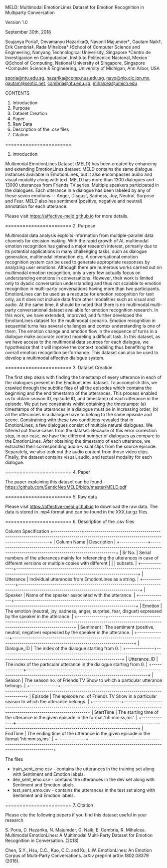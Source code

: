            

MELD: Multimodal EmotionLines Dataset for Emotion Recognition in Multiparty Conversation
                         			                               
Version 1.0

September 30th, 2018
                                
Soujanya Poria‡, Devamanyu HazarikaΦ, Navonil Majumder†, Gautam Naik‡, Erik Cambria‡, Rada Mihalcea*
‡School of Computer Science and Engineering, Nanyang Technological Univerisity, Singapore
†Centro de Investigacion en Computacion, Instituto Politecnico Nacional, Mexico ´
ΦSchool of Computing, National University of Singapore, Singapore
*Computer Science & Engineering, University of Michigan, Ann Arbor, USA

sporia@ntu.edu.sg, hazarika@comp.nus.edu.sg, navo@nlp.cic.ipn.mx,
gautam@sentic.net, cambria@ntu.edu.sg, mihalcea@umich.edu
									

CONTENTS
1. Introduction
2. Purpose
3. Dataset Creation
4. Paper
5. Raw Data
6. Description of the .csv files
7. Citation


=======================
1. Introduction

Multimodal EmotionLines Dataset (MELD) has been created by enhancing and extending EmotionLines dataset. MELD contains the same dialogue instances available in EmotionLines, but it also encompasses audio and visual modality along with text. MELD has more than 1300 dialogues and 13000 utterances from Friends TV series. Multiple speakers participated in the dialogues. Each utterance in a dialogue has been labeled by any of these seven emotions -- Anger, Disgust, Sadness, Joy, Neutral, Surprise and Fear. MELD also has sentiment (positive, negative and neutral) annotation for each utterance.

Please visit https://affective-meld.github.io for more details.

=======================
2. Purpose

Multimodal data analysis exploits information from multiple-parallel data channels for decision making. With the rapid growth of AI, multimodal emotion recognition has gained a major research interest, primarily due to its potential applications in many challenging tasks, such as dialogue generation, multimodal interaction etc. A conversational emotion recognition system can be used to generate appropriate responses by analyzing user emotions. Although there are numerous works carried out on multimodal emotion recognition, only a very few actually focus on understanding emotions in conversations. However, their work is limited only to dyadic conversation understanding and thus not scalable to emotion recognition in multi-party conversations having more than two participants. EmotionLines can be used as a resource for emotion recognition for text only, as it does not include data from other modalities such as visual and audio. At the same time, it should be noted that there is no multimodal multi-party conversational dataset available for emotion recognition research. In this work, we have extended, improved, and further developed the EmotionLines dataset for the multimodal scenario. Emotion recognition in sequential turns has several challenges and contex understanding is one of them. The emotion change and emotion flow in the sequence of turns in a dialogue make accurate context modeling a difficult task. In this dataset, as we have access to the multimodal data sources for each dialogue, we hypothesize that it will improve the context modeling thus benefiting the overall emotion recognition performance.  This dataset can also be used to develop a multimodal affective dialogue system. 

=======================
3. Dataset Creation

The first step deals with finding the timestamp of every utterance in each of the dialogues present in the EmotionLines dataset. To accomplish this, we crawled through the subtitle files of all the episodes which contains the beginning and the end timestamp of the utterances. This process enabled us to obtain season ID, episode ID, and timestamp of each utterance in the episode. We put two constraints whilst obtaining the timestamps: (a) timestamps of the utterances in a dialogue must be in increasing order, (b) all the utterances in a dialogue have to belong to the same episode and scene.
Constraining with these two conditions revealed that in EmotionLines, a few dialogues consist of multiple natural dialogues. We filtered out those cases from the dataset. Because of this error correction step, in our case, we have the different number of dialogues as compare to the EmotionLines. After obtaining the timestamp of each utterance, we extracted their corresponding audio-visual clips from the source episode. Separately, we also took out the audio content from those video clips. Finally, the dataset contains visual, audio, and textual modality for each dialogue.

=======================
4. Paper

The paper explaining this dataset can be found - https://github.com/SenticNet/MELD/blob/master/MELD.pdf

=======================
5. Raw data

Please visit https://affective-meld.github.io to download the raw data. The data is stored in .mp4 format and can be found in the XXX.tar.gz files.

=======================
6. Description of the .csv files

Column Specification
+--------------+------------------------------------------------------------------------------------------------------------------------------------------+
| Column Name  | Description                                                                                                                              |
+--------------+------------------------------------------------------------------------------------------------------------------------------------------+
| Sr No.       | Serial numbers of the utterances mainly for referencing the utterances in case of different versions or multiple copies with different   |
|              | subsets.                                                                                                                                 |
+--------------+------------------------------------------------------------------------------------------------------------------------------------------+
| Utterance    | Individual utterances from EmotionLines as a string.                                                                                     |
+--------------+------------------------------------------------------------------------------------------------------------------------------------------+
| Speaker      | Name of the speaker associated with the utterance.                                                                                       |
+--------------+------------------------------------------------------------------------------------------------------------------------------------------+
| Emotion      | The emotion (neutral, joy, sadness, anger, surprise, fear, disgust) expressed by the speaker in the utterance.                           |
+--------------+------------------------------------------------------------------------------------------------------------------------------------------+
| Sentiment    | The sentiment (positive, neutral, negative) expressed by the speaker in the utterance.                                                   |
+--------------+------------------------------------------------------------------------------------------------------------------------------------------+
| Dialogue_ID  | The index of the dialogue starting from 0.                                                                                               |
+--------------+------------------------------------------------------------------------------------------------------------------------------------------+
| Utterance_ID | The index of the particular utterance in the dialogue starting from 0.                                                                   |
+--------------+------------------------------------------------------------------------------------------------------------------------------------------+
| Season       | The season no. of Friends TV Show to which a particular utterance belongs.                                                               |
+--------------+------------------------------------------------------------------------------------------------------------------------------------------+
| Episode      | The episode no. of Friends TV Show in a particular season to which the utterance belongs.                                                |
+--------------+------------------------------------------------------------------------------------------------------------------------------------------+
| StartTime    | The starting time of the utterance in the given episode in the format 'hh:mm:ss,ms'.                                                     |
+--------------+------------------------------------------------------------------------------------------------------------------------------------------+
| EndTime      | The ending time of the utterance in the given episode in the format 'hh:mm:ss,ms'.                                                       |
+--------------+------------------------------------------------------------------------------------------------------------------------------------------+

The files
- train_sent_emo.csv - contains the utterances in the training set along with Sentiment and Emotion labels.
- dev_sent_emo.csv - contains the utterances in the dev set along with Sentiment and Emotion labels.
- test_sent_emo.csv - contains the utterances in the test set along with Sentiment and Emotion labels.

=======================
7. Citation

Please cite the following papers if you find this dataset useful in your research

S. Poria, D. Hazarika, N. Majumder, G. Naik, E. Cambria, R. Mihalcea. Multimodal EmotionLines: A Multimodal Multi-Party Dataset for Emotion Recognition in Conversation. (2018)

Chen, S.Y., Hsu, C.C., Kuo, C.C. and Ku, L.W. EmotionLines: An Emotion Corpus of Multi-Party Conversations. arXiv preprint arXiv:1802.08379 (2018).
